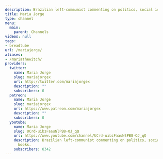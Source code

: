 ```yaml
---
description: Brazilian left-communist commenting on politics, social issues, and books.
title: Maria Jorge
type: channel
menu:
  main:
    parent: Channels
videos: null
tags:
- breadtube
url: /mariajorge/
aliases:
- /mariathewitch/
providers:
  twitter:
    name: Maria Jorge
    slug: mariajorgex
    url: http://twitter.com/mariajorgex
    description: ""
    subscribers: 0
  patreon:
    name: Maria Jorge
    slug: mariajorgex
    url: https://www.patreon.com/mariajorgex
    description: ""
    subscribers: 0
  youtube:
    name: Maria Jorge
    slug: UCrd-uibzFaauNlPB8-OJ_qQ
    url: https://www.youtube.com/channel/UCrd-uibzFaauNlPB8-OJ_qQ
    description: Brazilian left-communist commenting on politics, social issues, and
      books.
    subscribers: 8342
---
```

